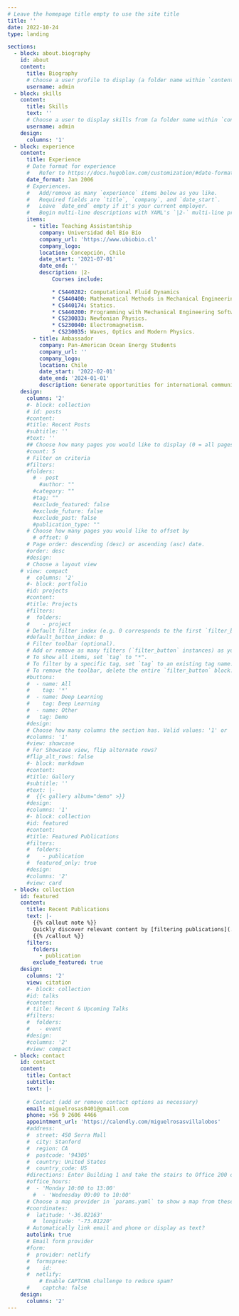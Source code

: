 ```yaml
---
# Leave the homepage title empty to use the site title
title: ''
date: 2022-10-24
type: landing

sections:
  - block: about.biography
    id: about
    content:
      title: Biography
      # Choose a user profile to display (a folder name within `content/authors/`)
      username: admin
  - block: skills
    content:
      title: Skills
      text: ''
      # Choose a user to display skills from (a folder name within `content/authors/`)
      username: admin
    design:
      columns: '1'
  - block: experience
    content:
      title: Experience
      # Date format for experience
      #   Refer to https://docs.hugoblox.com/customization/#date-format
      date_format: Jan 2006
      # Experiences.
      #   Add/remove as many `experience` items below as you like.
      #   Required fields are `title`, `company`, and `date_start`.
      #   Leave `date_end` empty if it's your current employer.
      #   Begin multi-line descriptions with YAML's `|2-` multi-line prefix.
      items:
        - title: Teaching Assistantship
          company: Universidad del Bío Bío
          company_url: 'https://www.ubiobio.cl'
          company_logo: 
          location: Concepción, Chile 
          date_start: '2021-07-01'
          date_end: ''
          description: |2-
              Courses include:

              * CS440282: Computational Fluid Dynamics
              * CS440400: Mathematical Methods in Mechanical Engineering
              * CS440174: Statics.
              * CS440200: Programming with Mechanical Engineering Software.
              * CS230033: Newtonian Physics.
              * CS230040: Electromagnetism.
              * CS230035: Waves, Optics and Modern Physics.
        - title: Ambassador
          company: Pan-American Ocean Energy Students
          company_url: ''
          company_logo: 
          location: Chile 
          date_start: '2022-02-01'
          date_end: '2024-01-01'
          description: Generate opportunities for international communication on marine energy developments.
    design:
      columns: '2'
      #- block: collection
      # id: posts
      #content:
      #title: Recent Posts
      #subtitle: ''
      #text: ''
      ## Choose how many pages you would like to display (0 = all pages)
      #count: 5
      # Filter on criteria
      #filters:
      #folders:
        # - post
          #author: ""
        #category: ""
        #tag: ""
        #exclude_featured: false
        #exclude_future: false
        #exclude_past: false
        #publication_type: ""
      # Choose how many pages you would like to offset by
        # offset: 0
      # Page order: descending (desc) or ascending (asc) date.
      #order: desc
      #design:
      # Choose a layout view
    # view: compact
      #  columns: '2'
      #- block: portfolio
      #id: projects
      #content:
      #title: Projects
      #filters:
      #  folders:
      #    - project
      # Default filter index (e.g. 0 corresponds to the first `filter_button` instance below).
      #default_button_index: 0
      # Filter toolbar (optional).
      # Add or remove as many filters (`filter_button` instances) as you like.
      # To show all items, set `tag` to "*".
      # To filter by a specific tag, set `tag` to an existing tag name.
      # To remove the toolbar, delete the entire `filter_button` block.
      #buttons:
      #  - name: All
      #    tag: '*'
      #  - name: Deep Learning
      #    tag: Deep Learning
      #  - name: Other
      #   tag: Demo
      #design:
      # Choose how many columns the section has. Valid values: '1' or '2'.
      #columns: '1'
      #view: showcase
      # For Showcase view, flip alternate rows?
      #flip_alt_rows: false
      #- block: markdown
      #content:
      #title: Gallery
      #subtitle: ''
      #text: |-
      #  {{< gallery album="demo" >}}
      #design:
      #columns: '1'
      #- block: collection
      #id: featured
      #content:
      #title: Featured Publications
      #filters:
      #  folders:
      #    - publication
      #  featured_only: true
      #design:
      #columns: '2'
      #view: card
  - block: collection
    id: featured
    content:
      title: Recent Publications
      text: |-
        {{% callout note %}}
        Quickly discover relevant content by [filtering publications](./publication/).
        {{% /callout %}}
      filters:
        folders:
          - publication
        exclude_featured: true
    design:
      columns: '2'
      view: citation
      #- block: collection
      #id: talks
      #content:
      # title: Recent & Upcoming Talks
      #filters:
      #  folders:
      #   - event
      #design:
      #columns: '2'
      #view: compact
  - block: contact
    id: contact
    content:
      title: Contact
      subtitle:
      text: |-
        
      # Contact (add or remove contact options as necessary)
      email: miguelrosas0401@gmail.com 
      phone: +56 9 2606 4466
      appointment_url: 'https://calendly.com/miguelrosasvillalobos'
      #address:
      #  street: 450 Serra Mall
      #  city: Stanford
      #  region: CA
      #  postcode: '94305'
      #  country: United States
      #  country_code: US
      #directions: Enter Building 1 and take the stairs to Office 200 on Floor 2
      #office_hours:
      #  - 'Monday 10:00 to 13:00'
        #  - 'Wednesday 09:00 to 10:00'
      # Choose a map provider in `params.yaml` to show a map from these coordinates
      #coordinates:
      #  latitude: '-36.82163'
        #  longitude: '-73.01220'  
      # Automatically link email and phone or display as text?
      autolink: true
      # Email form provider
      #form:
      #  provider: netlify
      #  formspree:
      #    id:
      #  netlify:
          # Enable CAPTCHA challenge to reduce spam?
      #    captcha: false
    design:
      columns: '2'
---
```

